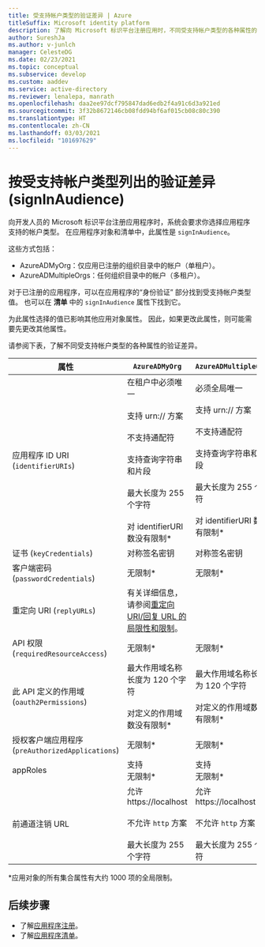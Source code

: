 ```yaml
---
title: 受支持帐户类型的验证差异 | Azure
titleSuffix: Microsoft identity platform
description: 了解向 Microsoft 标识平台注册应用时，不同受支持帐户类型的各种属性的验证差异。
author: SureshJa
ms.author: v-junlch
manager: CelesteDG
ms.date: 02/23/2021
ms.topic: conceptual
ms.subservice: develop
ms.custom: aaddev
ms.service: active-directory
ms.reviewer: lenalepa, manrath
ms.openlocfilehash: daa2ee97dcf795847dad6edb2f4a91c6d3a921ed
ms.sourcegitcommit: 3f32b8672146cb08fdd94bf6af015cb08c80c390
ms.translationtype: HT
ms.contentlocale: zh-CN
ms.lasthandoff: 03/03/2021
ms.locfileid: "101697629"
---
```

# <a name="validation-differences-by-supported-account-types-signinaudience"></a>按受支持帐户类型列出的验证差异 (signInAudience)

向开发人员的 Microsoft 标识平台注册应用程序时，系统会要求你选择应用程序支持的帐户类型。 在应用程序对象和清单中，此属性是 `signInAudience`。

这些方式包括：

- AzureADMyOrg：仅应用已注册的组织目录中的帐户（单租户）。
- AzureADMultipleOrgs：任何组织目录中的帐户（多租户）。

对于已注册的应用程序，可以在应用程序的“身份验证”  部分找到受支持帐户类型值。 也可以在 **清单** 中的 `signInAudience` 属性下找到它。

为此属性选择的值已影响其他应用对象属性。 因此，如果更改此属性，则可能需要先更改其他属性。

请参阅下表，了解不同受支持帐户类型的各种属性的验证差异。

| 属性 | `AzureADMyOrg` | `AzureADMultipleOrgs`  |  
|--------------|---------------|----------------| 
| 应用程序 ID URI (`identifierURIs`)  | 在租户中必须唯一 <br><br> 支持 urn:// 方案 <br><br> 不支持通配符 <br><br> 支持查询字符串和片段 <br><br> 最大长度为 255 个字符 <br><br> 对 identifierURI 数没有限制*  | 必须全局唯一 <br><br> 支持 urn:// 方案 <br><br> 不支持通配符 <br><br> 支持查询字符串和片段 <br><br> 最大长度为 255 个字符 <br><br> 对 identifierURI 数没有限制* |   
| 证书 (`keyCredentials`) | 对称签名密钥 | 对称签名密钥 | 
| 客户端密码 (`passwordCredentials`) | 无限制* | 无限制* |  
| 重定向 URI (`replyURLs`) | 有关详细信息，请参阅[重定向 URI/回复 URL 的局限性和限制](reply-url.md)。 | |  
| API 权限 (`requiredResourceAccess`) | 无限制* | 无限制* | 
| 此 API 定义的作用域 (`oauth2Permissions`) | 最大作用域名称长度为 120 个字符 <br><br> 对定义的作用域数没有限制* | 最大作用域名称长度为 120 个字符 <br><br> 对定义的作用域数没有限制* | | 
| 授权客户端应用程序 (`preAuthorizedApplications`) | 无限制* | 无限制* |  
| appRoles | 支持 <br> 无限制* | 支持 <br> 无限制* | 
| 前通道注销 URL | 允许 https://localhost <br><br> 不允许 `http` 方案 <br><br> 最大长度为 255 个字符 | 允许 https://localhost <br><br> 不允许 `http` 方案 <br><br> 最大长度为 255 个字符 | 

*应用对象的所有集合属性有大约 1000 项的全局限制。

## <a name="next-steps"></a>后续步骤

- 了解[应用程序注册](app-objects-and-service-principals.md)。
- 了解[应用程序清单](reference-app-manifest.md)。
